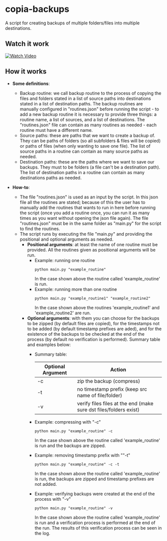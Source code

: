 # copia-backups

A script for creating backups of multiple folders/files into multiple destinations.

## Watch it work

[![Watch Video](https://raw.githubusercontent.com/lmponcio/copia-backups/main/copia_backups_thumbnail.jpg)](https://www.youtube.com/watch?v=CtHMa4s8YBw)

## How it works

- **Some definitions**:
    - Backup routine: we call backup routine to the process of copying the files and folders stated in a list of source paths into destinations stated in a list of destination paths. The backup routines are manually configured in "routines.json" before running the script - to add a new backup routine it is necessary to provide three things: a routine name, a list of sources, and a list of destinations. The "routines.json" file can contain as many routines as needed - each routine must have a different name.
    - Source paths: these are paths that we want to create a backup of. They can be paths of folders (so all subfolders & files will be copied) or paths of files (when only wanting to save one file). The list of source paths in a routine can contain as many source paths as needed.
    - Destination paths: these are the paths where we want to save our backups. They must to be folders (a file can't be a destination path). The list of destination paths in a routine can contain as many destinations paths as needed.

- **How-to**:
	- The file "routines.json" is used as an input by the script. In this json file all the routines are stated; because of this the user has to manually add the routines that wants to run in here before running the script (once you add a routine once, you can run it as many times as you want without opening the json file again). The file "routines.json" must be in the same folder as "main.py" for the script to find the routines.
	- The script runs by executing the file "main.py" and providing the positional and optional arguments as needed.
		- **Positional arguments**: at least the name of one routine must be provided. All the routines given as positional arguments will be run.
			- Example: running one routine
				```
				python main.py "example_routine"
				```
				In the case shown above the routine called 'example_routine' is run.
			- Example: running more than one routine
				```
				python main.py "example_routine1" "example_routine2"
				```
				In the case shown above the routines 'example_routine1' and 'example_routine2' are  run.
		-	**Optional arguments**: with them you can choose for the backups to be zipped (by default files are copied), for the timestamps not to be added (by default timestamp prefixes are aded), and for the existence of the backups to be checked at the end of the process (by default no verification is performed). Summary table and examples below:
			- Summary table:
			
				Optional Argument | Action
				-------------------|--------------
				-c | zip the backup (compress)
				-t | no timestamp prefix (keep src name of file/folder)
				-v | verify files files at the end (make sure dst files/folders exist)
			
			-	Example: compressing with "-c"
				```
				python main.py "example_routine" -c
				```
				In the case shown above the routine called 'example_routine' is run and the backups are zipped.
			- Example: removing timestamp prefix with ""-t"
				```
				python main.py "example_routine" -c -t
				```
				In the case shown above the routine called 'example_routine' is run, the backups are zipped and timestamp prefixes are not added.					
			- Example: verifying backups were created at the end of the process with "-v"
				```
				python main.py "example_routine" -v
				```
				In the case shown above the routine called 'example_routine' is run and a verification process is performed at the end of the run. The results of this verification process can be seen in the log.
